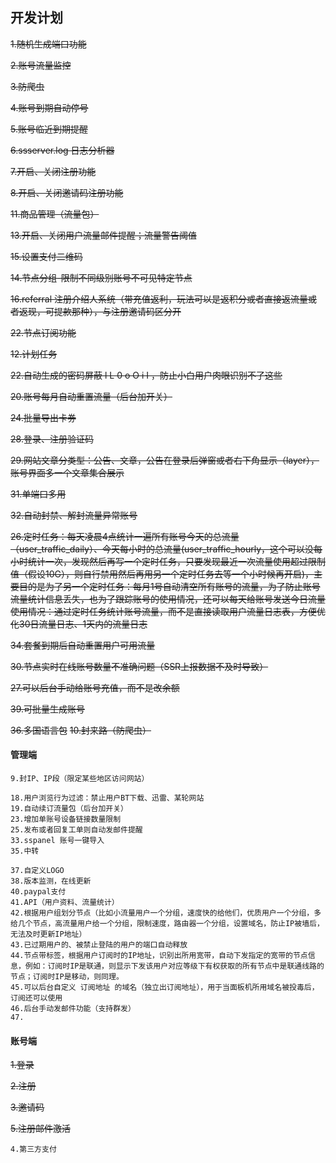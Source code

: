 ## 开发计划
~~1.随机生成端口功能~~

~~2.账号流量监控~~

~~3.防爬虫~~

~~4.账号到期自动停号~~

~~5.账号临近到期提醒~~

~~6.ssserver.log 日志分析器~~

~~7.开启、关闭注册功能~~

~~8.开启、关闭邀请码注册功能~~

~~11.商品管理（流量包）~~

~~13.开启、关闭用户流量邮件提醒；流量警告阈值~~

~~15.设置支付二维码~~

~~14.节点分组-限制不同级别账号不可见特定节点~~

~~16.referral 注册介绍人系统（带充值返利，玩法可以是返积分或者直接返流量或者返现，可提款那种），与注册邀请码区分开~~

~~22.节点订阅功能~~

~~12.计划任务~~

~~22.自动生成的密码屏蔽 l L  0 o O i I ，防止小白用户肉眼识别不了这些~~

~~20.账号每月自动重置流量（后台加开关）~~

~~24.批量导出卡券~~

~~28.登录、注册验证码~~

~~29.网站文章分类型：公告、文章，公告在登录后弹窗或者右下角显示（layer），账号界面多一个文章集合展示~~

~~31.单端口多用~~

~~32.自动封禁、解封流量异常账号~~

~~26.定时任务：每天凌晨4点统计一遍所有账号今天的总流量（user_traffic_daily）、今天每小时的总流量(user_traffic_hourly，这个可以没每小时统计一次，发现然后再写一个定时任务，只要发现最近一次流量使用超过限制值（假设10G），则自行禁用然后再用另一个定时任务去等一个小时候再开启)，主要目的是为了另一个定时任务：每月1号自动清空所有账号的流量，为了防止账号流量统计信息丢失，也为了跟踪账号的使用情况，还可以每天给账号发送今日流量使用情况：通过定时任务统计账号流量，而不是直接读取用户流量日志表，方便优化30日流量日志、1天内的流量日志~~

~~34.套餐到期后自动重置用户可用流量~~

~~30.节点实时在线账号数量不准确问题（SSR上报数据不及时导致）~~

~~27.可以后台手动给账号充值，而不是改余额~~

~~39.可批量生成账号~~

~~36.多国语言包~~
~~10.封来路（防爬虫）~~

#### 管理端
````
9.封IP、IP段（限定某些地区访问网站）

18.用户浏览行为过滤：禁止用户BT下载、迅雷、某轮网站
19.自动续订流量包（后台加开关）
23.增加单账号设备链接数量限制
25.发布或者回复工单则自动发邮件提醒
33.sspanel 账号一键导入
35.中转

37.自定义LOGO
38.版本监测，在线更新
40.paypal支付
41.API（用户资料、流量统计）
42.根据用户组划分节点（比如小流量用户一个分组，速度快的给他们，优质用户一个分组，多给几个节点，高流量用户给一个分组，限制速度，路由器一个分组，设置域名，防止IP被墙后，无法及时更新IP地址）
43.已过期用户的、被禁止登陆的用户的端口自动释放
44.节点带标签，根据用户订阅时的IP地址，识别出所用宽带，自动下发指定的宽带的节点信息，例如：订阅时IP是联通，则显示下发该用户对应等级下有权获取的所有节点中是联通线路的节点；订阅时IP是移动，则同理。
45.可以后台自定义 订阅地址 的域名（独立出订阅地址），用于当面板机所用域名被投毒后，订阅还可以使用
46.后台手动发邮件功能（支持群发）
47.
````



#### 账号端
~~1.登录~~

~~2.注册~~

~~3.邀请码~~

~~5.注册邮件激活~~


```
4.第三方支付


```
